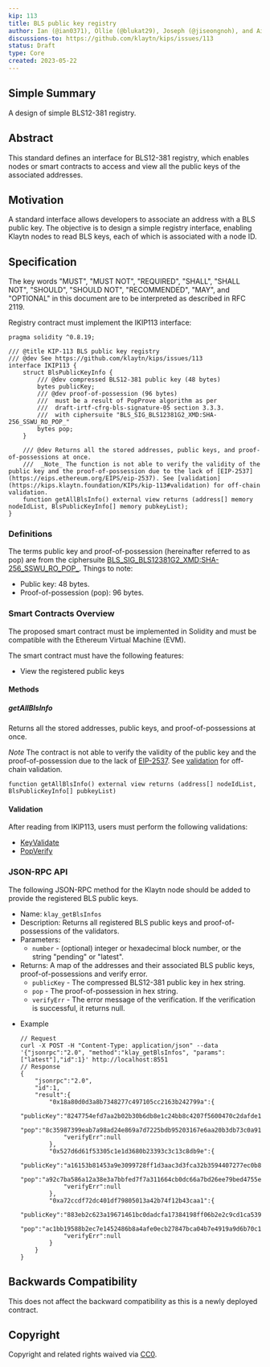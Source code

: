 ```yaml
---
kip: 113
title: BLS public key registry
author: Ian (@ian0371), Ollie (@blukat29), Joseph (@jiseongnoh), and Aidan (@aidan-kwon)
discussions-to: https://github.com/klaytn/kips/issues/113
status: Draft
type: Core
created: 2023-05-22
---
```


## Simple Summary

A design of simple BLS12-381 registry.

## Abstract

This standard defines an interface for BLS12-381 registry, which enables nodes or smart contracts to access and view all the public keys of the associated addresses.

## Motivation

A standard interface allows developers to associate an address with a BLS public key. The objective is to design a simple registry interface, enabling Klaytn nodes to read BLS keys, each of which is associated with a node ID.

## Specification

The key words "MUST", "MUST NOT", "REQUIRED", "SHALL", "SHALL NOT", "SHOULD", "SHOULD NOT", "RECOMMENDED", "MAY", and "OPTIONAL" in this document are to be interpreted as described in RFC 2119.

Registry contract must implement the IKIP113 interface:

```solidity
pragma solidity ^0.8.19;

/// @title KIP-113 BLS public key registry
/// @dev See https://github.com/klaytn/kips/issues/113
interface IKIP113 {
    struct BlsPublicKeyInfo {
        /// @dev compressed BLS12-381 public key (48 bytes)
        bytes publicKey;
        /// @dev proof-of-possession (96 bytes)
        ///  must be a result of PopProve algorithm as per
        ///  draft-irtf-cfrg-bls-signature-05 section 3.3.3.
        ///  with ciphersuite "BLS_SIG_BLS12381G2_XMD:SHA-256_SSWU_RO_POP_"
        bytes pop;
    }

    /// @dev Returns all the stored addresses, public keys, and proof-of-possessions at once.
    ///  _Note_ The function is not able to verify the validity of the public key and the proof-of-possession due to the lack of [EIP-2537](https://eips.ethereum.org/EIPS/eip-2537). See [validation](https://kips.klaytn.foundation/KIPs/kip-113#validation) for off-chain validation.
    function getAllBlsInfo() external view returns (address[] memory nodeIdList, BlsPublicKeyInfo[] memory pubkeyList);
}
```

### Definitions

The terms public key and proof-of-possession (hereinafter referred to as pop) are from the ciphersuite [BLS_SIG_BLS12381G2_XMD:SHA-256_SSWU_RO_POP\_](https://www.ietf.org/archive/id/draft-irtf-cfrg-bls-signature-05.html#section-4.2.3). Things to note:

- Public key: 48 bytes.
- Proof-of-possession (pop): 96 bytes.

### Smart Contracts Overview

The proposed smart contract must be implemented in Solidity and must be compatible with the Ethereum Virtual Machine (EVM).

The smart contract must have the following features:

- View the registered public keys

#### Methods

##### getAllBlsInfo

Returns all the stored addresses, public keys, and proof-of-possessions at once.

_Note_ The contract is not able to verify the validity of the public key and the proof-of-possession due to the lack of [EIP-2537](https://eips.ethereum.org/EIPS/eip-2537). See [validation](#validation) for off-chain validation.

```solidity
function getAllBlsInfo() external view returns (address[] nodeIdList, BlsPublicKeyInfo[] pubkeyList)
```

#### Validation

After reading from IKIP113, users must perform the following validations:

- [KeyValidate](https://www.ietf.org/archive/id/draft-irtf-cfrg-bls-signature-05.html#section-2.5)
- [PopVerify](https://www.ietf.org/archive/id/draft-irtf-cfrg-bls-signature-05.html#section-3.3.3)

### JSON-RPC API

The following JSON-RPC method for the Klaytn node should be added to provide the registered BLS public keys.

- Name: `klay_getBlsInfos`
- Description: Returns all registered BLS public keys and proof-of-possessions of the validators.
- Parameters:
    - `number` - (optional) integer or hexadecimal block number, or the string "pending" or "latest".
- Returns: A map of the addresses and their associated BLS public keys, proof-of-possessions and verify error.
    - `publicKey` - The compressed BLS12-381 public key in hex string.
    - `pop` - The proof-of-possession in hex string.
    - `verifyErr` - The error message of the verification. If the verification is successful, it returns null.
* Example
    ```
    // Request
    curl -X POST -H "Content-Type: application/json" --data '{"jsonrpc":"2.0", "method":"klay_getBlsInfos", "params":["latest"],"id":1}' http://localhost:8551
    // Response
    {
        "jsonrpc":"2.0",
        "id":1,
        "result":{
            "0x18a80d0d3a8b7348277c497105cc2163b242799a":{
                "publicKey":"8247754efd7aa2b02b30b6db8e1c24bb8c4207f5600470c2dafde1b46270a6c8c3fe9e7f8b939965d6a59dbe2ebd0cf7",
                "pop":"8c35987399eab7a98ad24e869a7d7225bdb95203167e6aa20b3db73c0a91317e805e48d33c606484b1e9db3d8c8d64b60f0c6a8816b219f43747bf201dd65193ade23434270c78441e370a95d7632a6a76f1f3a62842425f76ebc4a041fc1dbb",
                "verifyErr":null
            },
            "0x527d6d61f53305c1e1d3680b23393c3c13c8db9e":{
                "publicKey":"a16153b81453a9e3099728ff1d3aac3d3fca32b3594407277ec0b8df4aa66cba743916d9f2098707aecc350954b0cd4e",
                "pop":"a92c7ba586a12a38e3a7bbfed7f7a311664cb0dc66a7bd26ee79bed4755e7652850dff1cfabf39acd58ea8efe24ff7c217f1d5c2ac3fe948016056e99b03bc26aa8c59b89cfc9ee961bf8cfd1802295d4ff07852f93d0607a53655f15665aad9",
                "verifyErr":null
            },
            "0xa72ccdf72dc401df79805013a42b74f12b43caa1":{
                "publicKey":"883eb2c623a19671461bc0dadcfa17384198ff06b2e2c9cd1ca539ff554c377256624e9f5f69d27e17e4635080938d9a",
                "pop":"ac1bb19588b2ec7e1452486b8a4afe0ecb27847bca04b7e4919a9d6b70c1342dcfb1a6983788d3756607b84d3d7a009118246ed5b3b3449638e591ab9fe2c4ec5cafb64ddc12a5dcf48cbcf305175d5dddb48845e80f7cb9a32d5f2e67ca2163",
                "verifyErr":null
            }
        }
    }
    ```
## Backwards Compatibility

This does not affect the backward compatibility as this is a newly deployed contract.

## Copyright

Copyright and related rights waived via [CC0](https://creativecommons.org/publicdomain/zero/1.0/).
